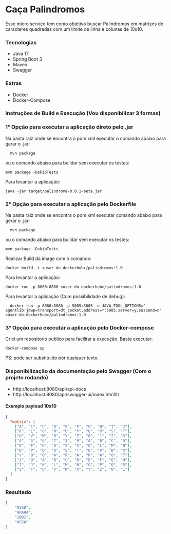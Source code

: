 # Caça Palindromos

Esse micro serviço tem como objetivo buscar Palindromos em matrizes de caracteres quadradas com um limite de linha e
colunas de 10x10.

### Tecnologias

- Java 17
- Spring Boot 3
- Maven
- Swagger

### Extras

- Docker
- Docker-Compose

### Instruções de Build e Execução (Vou disponibilizar 3 formas)

### 1° Opção para executar a aplicação direto pelo .jar

Na pasta raiz onde se encontra o pom.xml executar o comando abaixo para gerar o .jar:

```shell
  mvn package 
```

ou o comando abaixo para buildar sem executar os testes:

```shell
mvn package -DskipTests 
```

Para levantar a aplicação:

```shell
java -jar target/palindrome-0.0.1-beta.jar
```

### 2° Opção para executar a aplicação pelo Dockerfile

Na pasta raiz onde se encontra o pom.xml executar comando abaixo para gerar o .jar:

```shell
  mvn package 
```

ou o comando abaixo para buildar sem executar os testes:

```shell
mvn package -DskipTests 
```

Realizar Build da image com o comando:

```shell
docker build -t <user-do-dockerhub>/palindromos:1.0 .
```

Para levantar a aplicação:

```shell
docker run -p 8080:8080 <user-do-dockerhub>/palindromos:1.0
```

Para levantar a aplicação (Com possibilidade de debug):

```shell
- docker run -p 8080:8080 -p 5005:5005 -e JAVA_TOOL_OPTIONS="-agentlib:jdwp=transport=dt_socket,address=*:5005,server=y,suspend=n" <user-do-dockerhub>/palindromos:1.0
```

### 3° Opção para executar a aplicação pelo Docker-compose

Criei um repositorio publico para facilitar a execução. Basta executar:

```shell
docker-compose up
```
PS: <user-do-dockerhub> pode ser substituido por qualquer texto.

### Disponibilização da documentação pelo Swagger (Com o projeto rodando)

- http://localhost:8080/api/api-docs
- http://localhost:8080/api/swagger-ui/index.html#/

#### Exemplo payload 10x10
````json
{
  "matrix": [
    ["A", "1", "C", "D", "E", "F", "G", "H", "I", "J"],
    ["K", "L", "0", "N", "O", "P", "Q", "R", "S", "T"],
    ["U", "V", "W", "0", "Y", "Z", "0", "1", "2", "3"],
    ["4", "5", "6", "7", "1", "9", "A", "B", "C", "D"],
    ["E", "F", "G", "O", "S", "S", "O", "L", "M", "N"],
    ["O", "P", "0", "R", "S", "T", "U", "V", "W", "X"],
    ["Y", "0", "0", "A", "R", "A", "R", "A", "6", "7"],
    ["1", "9", "A", "B", "C", "D", "E", "F", "G", "H"],
    ["I", "J", "K", "L", "M", "N", "O", "P", "Q", "R"],
    ["S", "T", "U", "V", "W", "X", "Y", "Z", "0", "1"]
  ]
}
````
### Resultado 
````json
[
    "OSSO",
    "ARARA",
    "1001",
    "ASSA"
]
````


